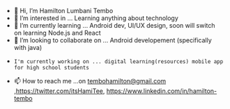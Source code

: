 - 👋 Hi, I’m Hamilton Lumbani Tembo
- 👀 I’m interested in ... Learning anything about technology
- 🌱 I’m currently learning ... Android dev, UI/UX design, soon will switch on learning Node.js and React
- 💞️ I’m looking to collaborate on ... Android developement (specifically with java)
-     I'm currently working on ... digital learning(resources) mobile app for high school students
- 📫 How to reach me ...on tembohamilton@gmail.com ,https://twitter.com/itsHamiTee, https://www.linkedin.com/in/hamilton-tembo

<!---
Hami-Tee/Hami-Tee is a ✨ special ✨ repository because its `README.md` (this file) appears on your GitHub profile.
You can click the Preview link to take a look at your changes.
--->
